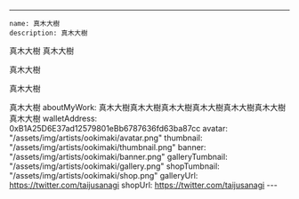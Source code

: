 ---
    name: 真木大樹
    description: 真木大樹
真木大樹
真木大樹

真木大樹

真木大樹

真木大樹
    aboutMyWork: 真木大樹真木大樹真木大樹真木大樹真木大樹真木大樹真木大樹
    walletAddress: 0xB1A25D6E37ad12579801eBb6787636fd63ba87cc
    avatar: "/assets/img/artists/ookimaki/avatar.png"
    thumbnail: "/assets/img/artists/ookimaki/thumbnail.png"
    banner: "/assets/img/artists/ookimaki/banner.png"
    galleryTumbnail: "/assets/img/artists/ookimaki/gallery.png"
    shopTumbnail: "/assets/img/artists/ookimaki/shop.png"
    galleryUrl: https://twitter.com/taijusanagi
    shopUrl: https://twitter.com/taijusanagi
    ---
      